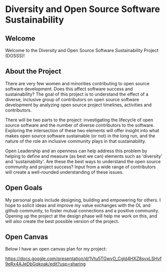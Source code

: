 # Diversity and Open Source Software Sustainability

## Welcome

Welcome to the Diversity and Open Source Software Sustainability Project (DOSSS)! 

## About the Project

There are very few women and minorities contributing to open source software development. Does this affect software success and sustainability? The goal of this project is to understand the effect of a diverse, inclusive group of contributors on open source software development by analyzing open source project timelines, activities and contributors. 

There will be two parts to the project: investigating the lifecycle of open source software and the number of diverse contributors to the software. Exploring the intersection of these two elements will offer insight into what makes open source software sustainable (or not) in the long run, and the nature of the role an inclusive community plays in that sustainability.  

Open Leadership and an openness can help address this problem by helping to define and measure (as best we can) elements such as 'diversity' and 'sustainability'. Are these the best ways to understand the open source community and project success? Input from a wide range of contributors will create a well-rounded understanding of these issues. 

## Open Goals

My personal goals include designing, building and empowering for others. I hope to solicit ideas and improve my value exchanges with the OL and github community, to foster mutual connections and a positive community. Opening up the project at the design phase will help me work on this, and will also create the best possible version of the project. 

## Open Canvas

Below I have an open canvas plan for my project:

https://docs.google.com/presentation/d/1Vtu5TGwvO_Cgld4HXZ8syxLSHvf9eRx4AJeDbGqkoak/edit?usp=sharing
